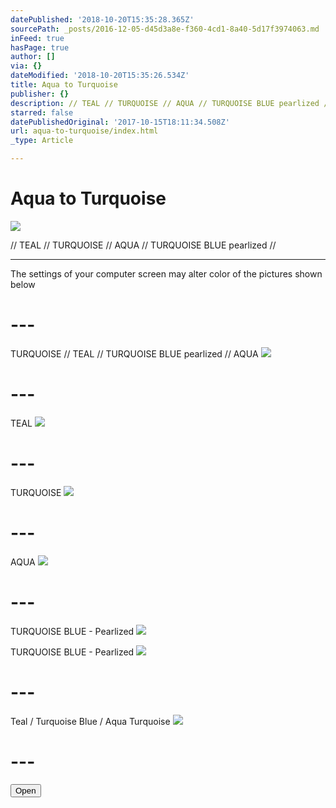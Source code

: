 ```yaml
---
datePublished: '2018-10-20T15:35:28.365Z'
sourcePath: _posts/2016-12-05-d45d3a8e-f360-4cd1-8a40-5d17f3974063.md
inFeed: true
hasPage: true
author: []
via: {}
dateModified: '2018-10-20T15:35:26.534Z'
title: Aqua to Turquoise
publisher: {}
description: // TEAL // TURQUOISE // AQUA // TURQUOISE BLUE pearlized //
starred: false
datePublishedOriginal: '2017-10-15T18:11:34.508Z'
url: aqua-to-turquoise/index.html
_type: Article

---
```

# Aqua to Turquoise
![](https://the-grid-user-content.s3-us-west-2.amazonaws.com/df53e5db-8a0c-471e-97f3-139f51c9b3a6.jpg)

// TEAL // TURQUOISE // AQUA // TURQUOISE BLUE pearlized //

---

The settings of your computer screen may alter color of the pictures shown below

# ---

TURQUOISE // TEAL // TURQUOISE BLUE pearlized // AQUA
![](https://the-grid-user-content.s3-us-west-2.amazonaws.com/4539d58a-41c5-4980-9c15-b4a4cd9bb575.jpg)

# ---

TEAL
![](https://the-grid-user-content.s3-us-west-2.amazonaws.com/e114c89f-cada-4a38-bc9f-685cfd8c9a50.jpg)

# ---

TURQUOISE
![](https://the-grid-user-content.s3-us-west-2.amazonaws.com/63799be0-298c-4677-8d3f-d35e2ec60196.jpg)

# ---

AQUA
![](https://the-grid-user-content.s3-us-west-2.amazonaws.com/d0d2d270-a1ef-42c6-8849-e21f2db802e4.jpg)

# ---

TURQUOISE BLUE - Pearlized
![](https://the-grid-user-content.s3-us-west-2.amazonaws.com/4c9f6844-3972-49ae-8b8d-34e1a87817d4.jpg)

TURQUOISE BLUE - Pearlized
![](https://the-grid-user-content.s3-us-west-2.amazonaws.com/d8c15a74-c2cb-4b8a-88df-b2a8ff55ac1a.jpg)

# ---

Teal / Turquoise Blue / Aqua Turquoise
![](https://the-grid-user-content.s3-us-west-2.amazonaws.com/e00db203-7e7a-4843-905c-f389f0a95755.jpg)

# ---

<button data-role="cta" style="">Open</button>